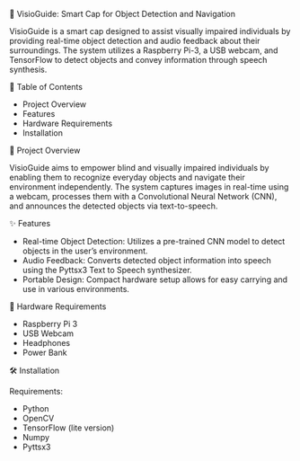 🧢 VisioGuide: Smart Cap for Object Detection and Navigation

   VisioGuide is a smart cap designed to assist visually impaired individuals by providing real-time object detection and
   audio feedback about their surroundings. The system utilizes a Raspberry Pi-3, a USB webcam, and TensorFlow to detect
   objects and convey information through speech synthesis.

📌 Table of Contents

   - Project Overview
   - Features
   - Hardware Requirements
   - Installation
     
🎯 Project Overview

   VisioGuide aims to empower blind and visually impaired individuals by enabling them to recognize everyday objects and 
   navigate their environment independently. The system captures images in real-time using a webcam, processes them with a 
   Convolutional Neural Network (CNN), and announces the detected objects via text-to-speech.

✨ Features

   - Real-time Object Detection: Utilizes a pre-trained CNN model to detect objects in the user’s environment.
   - Audio Feedback: Converts detected object information into speech using the Pyttsx3 Text to Speech synthesizer.
   - Portable Design: Compact hardware setup allows for easy carrying and use in various environments.
     
🔧 Hardware Requirements

   - Raspberry Pi 3
   - USB Webcam
   - Headphones
   - Power Bank
     
🛠️ Installation

  Requirements:
  - Python 
  - OpenCV
  - TensorFlow (lite version)
  - Numpy
  - Pyttsx3


